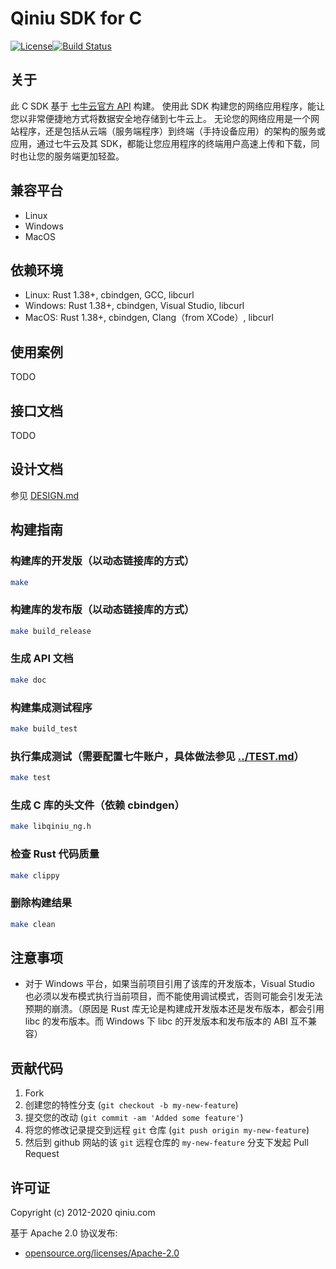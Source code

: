 # Qiniu SDK for C

[![License](https://img.shields.io/badge/license-Apache%202-blue)](https://github.com/bachue/rust-sdk/blob/master/LICENSE)[![Build Status](https://api.travis-ci.com/bachue/rust-sdk.svg?branch=master)](https://travis-ci.org/bachue/rust-sdk)

## 关于

此 C SDK 基于 [七牛云官方 API](http://developer.qiniu.com/) 构建。
使用此 SDK 构建您的网络应用程序，能让您以非常便捷地方式将数据安全地存储到七牛云上。
无论您的网络应用是一个网站程序，还是包括从云端（服务端程序）到终端（手持设备应用）的架构的服务或应用，通过七牛云及其 SDK，都能让您应用程序的终端用户高速上传和下载，同时也让您的服务端更加轻盈。

## 兼容平台

- Linux
- Windows
- MacOS

## 依赖环境

- Linux: Rust 1.38+, cbindgen, GCC, libcurl
- Windows: Rust 1.38+, cbindgen, Visual Studio, libcurl
- MacOS: Rust 1.38+, cbindgen, Clang（from XCode）, libcurl

## 使用案例

TODO

## 接口文档

TODO

## 设计文档

参见 [DESIGN.md](DESIGN.md)

## 构建指南

### 构建库的开发版（以动态链接库的方式）

```bash
make
```

### 构建库的发布版（以动态链接库的方式）

```bash
make build_release
```

### 生成 API 文档

```bash
make doc
```

### 构建集成测试程序

```bash
make build_test
```

### 执行集成测试（需要配置七牛账户，具体做法参见 [../TEST.md](../TEST.md)）

```bash
make test
```

### 生成 C 库的头文件（依赖 cbindgen）

```bash
make libqiniu_ng.h
```

### 检查 Rust 代码质量

```bash
make clippy
```

### 删除构建结果

```bash
make clean
```

## 注意事项

- 对于 Windows 平台，如果当前项目引用了该库的开发版本，Visual Studio 也必须以发布模式执行当前项目，而不能使用调试模式，否则可能会引发无法预期的崩溃。（原因是 Rust 库无论是构建成开发版本还是发布版本，都会引用 libc 的发布版本。而 Windows 下 libc 的开发版本和发布版本的 ABI 互不兼容）

## 贡献代码

1. Fork
2. 创建您的特性分支 (`git checkout -b my-new-feature`)
3. 提交您的改动 (`git commit -am 'Added some feature'`)
4. 将您的修改记录提交到远程 `git` 仓库 (`git push origin my-new-feature`)
5. 然后到 github 网站的该 `git` 远程仓库的 `my-new-feature` 分支下发起 Pull Request

## 许可证

Copyright (c) 2012-2020 qiniu.com

基于 Apache 2.0 协议发布:

* [opensource.org/licenses/Apache-2.0](https://opensource.org/licenses/Apache-2.0)
